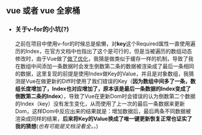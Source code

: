 ## vue 或者 vue 全家桶

* ### 关于v-for的小坑(?)
  之前在项目中使用v-for的时候总是偷懒，对**key**这个Required属性一直使用遍历的Index，在官方文档中也指出了这个是可行的，但是当被遍历的数组动态修改时，由于Vue做了[做了优化](https://cn.vuejs.org/v2/guide/list.html#%E6%95%B0%E7%BB%84%E6%9B%B4%E6%96%B0%E6%A3%80%E6%B5%8B)，我猜是做类似于缓存一样的机制，导致了我在数组中间添加一条数据时会发生倒数第二条的数据被渲染成了最后一条相同的数据，这里复现的前提是使用Index做Key的Value，并且是对象数组，我猜测是Vue在做更新的Diff时使用了我们错误的Key（**因为数组中间多了一条，数组长度增加了，Index也对应增加了，原本该是最后一条数据的Index变成了倒数第二条的Index**），导致了Vue在更新Dom时会错误的认为倒数第二个数据的Index（key）没有发生变化，从而使用了上一次的最后一条数据来更新Dom，这样Dom中反应出来的结果就是：增加数据后，最后两条不同数据被渲染成同样的结果，**后来将Key的Value换成了唯一键更新恢复正常也证实了我的猜想**(*也有可能是文档没看全。。*)
